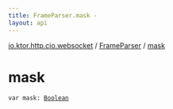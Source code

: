 ```yaml
---
title: FrameParser.mask - 
layout: api
---
```


<div class='api-docs-breadcrumbs'><a href="../index.html">io.ktor.http.cio.websocket</a> / <a href="index.html">FrameParser</a> / <a href="./mask.html">mask</a></div>

# mask

<div class="signature"><code><span class="keyword">var </span><span class="identifier">mask</span><span class="symbol">: </span><a href="https://kotlinlang.org/api/latest/jvm/stdlib/kotlin/-boolean/index.html"><span class="identifier">Boolean</span></a></code></div>
